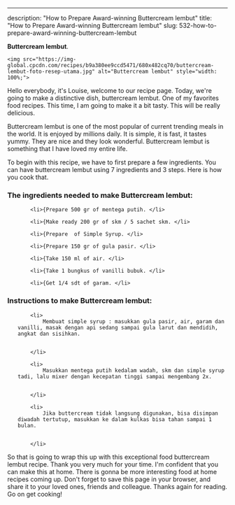 ---
description: "How to Prepare Award-winning Buttercream lembut"
title: "How to Prepare Award-winning Buttercream lembut"
slug: 532-how-to-prepare-award-winning-buttercream-lembut

<p>
	<strong>Buttercream lembut</strong>. 
	
</p>
<p>
	
	<img src="https://img-global.cpcdn.com/recipes/b9a380ee9ccd5471/680x482cq70/buttercream-lembut-foto-resep-utama.jpg" alt="Buttercream lembut" style="width: 100%;">
	
	
</p>
<p>
	Hello everybody, it's Louise, welcome to our recipe page. Today, we're going to make a distinctive dish, buttercream lembut. One of my favorites food recipes. This time, I am going to make it a bit tasty. This will be really delicious.
</p>
	
<p>
	Buttercream lembut is one of the most popular of current trending meals in the world. It is enjoyed by millions daily. It is simple, it is fast, it tastes yummy. They are nice and they look wonderful. Buttercream lembut is something that I have loved my entire life.
</p>
<p>
	
</p>

<p>
To begin with this recipe, we have to first prepare a few ingredients. You can have buttercream lembut using 7 ingredients and 3 steps. Here is how you cook that.
</p>

<h3>The ingredients needed to make Buttercream lembut:</h3>

<ol>
	
		<li>{Prepare 500 gr of mentega putih. </li>
	
		<li>{Make ready 200 gr of skm / 5 sachet skm. </li>
	
		<li>{Prepare  of Simple Syrup. </li>
	
		<li>{Prepare 150 gr of gula pasir. </li>
	
		<li>{Take 150 ml of air. </li>
	
		<li>{Take 1 bungkus of vanilli bubuk. </li>
	
		<li>{Get 1/4 sdt of garam. </li>
	
</ol>
<p>
	
</p>

<h3>Instructions to make Buttercream lembut:</h3>

<ol>
	
		<li>
			Membuat simple syrup : masukkan gula pasir, air, garam dan vanilli, masak dengan api sedang sampai gula larut dan mendidih, angkat dan sisihkan.
			
			
		</li>
	
		<li>
			Masukkan mentega putih kedalam wadah, skm dan simple syrup tadi, lalu mixer dengan kecepatan tinggi sampai mengembang 2x.
			
			
		</li>
	
		<li>
			Jika buttercream tidak langsung digunakan, bisa disimpan diwadah tertutup, masukkan ke dalam kulkas bisa tahan sampai 1 bulan.
			
			
		</li>
	
</ol>

<p>
	
</p>

<p>
	So that is going to wrap this up with this exceptional food buttercream lembut recipe. Thank you very much for your time. I'm confident that you can make this at home. There is gonna be more interesting food at home recipes coming up. Don't forget to save this page in your browser, and share it to your loved ones, friends and colleague. Thanks again for reading. Go on get cooking!
</p>
